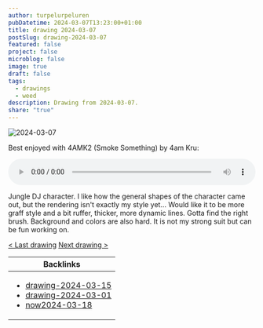 ```yaml
---
author: turpelurpeluren
pubDatetime: 2024-03-07T13:23:00+01:00
title: drawing 2024-03-07
postSlug: drawing-2024-03-07
featured: false
project: false
microblog: false
image: true
draft: false
tags:
  - drawings
  - weed
description: Drawing from 2024-03-07.
share: "true"
---
```


![2024-03-07](@assets/images/2024-03-07_dj.png)

Best enjoyed with 4AMK2 (Smoke Something) by 4am Kru:

<audio controls style="width: 100%">
  <source type="audio/mp3" src="/assets/audio/4AMK2.mp3"></source>
  <source type="audio/ogg" src="/assets/audio/4AMK2.ogg"></source>
  <p>Your browser does not support the audio element.</p>
</audio>

Jungle DJ character. I like how the general shapes of the character came out, but the rendering isn't exactly my style yet... Would like it to be more graff style and a bit ruffer, thicker, more dynamic lines. Gotta find the right brush. Background and colors are also hard. It is not my strong suit but can be fun working on.

[< Last drawing](/posts/drawing-2024-03-01) [Next drawing >](/posts/drawing-2024-03-15)

| Backlinks                                                                                                                                                                            |
| ------------------------------------------------------------------------------------------------------------------------------------------------------------------------------------ |
| <ul><li>[drawing-2024-03-15](/posts/drawing-2024-03-15)</li><li>[drawing-2024-03-01](/posts/drawing-2024-03-01)</li><li>[now2024-03-18](/now)</li></ul> |

